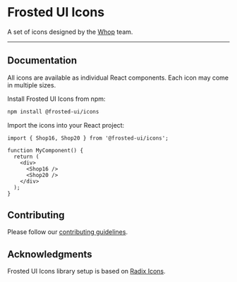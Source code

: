 # Frosted UI Icons

A set of icons designed by the [Whop](https://whop.com/) team.

---

## Documentation

All icons are available as individual React components. Each icon may come in multiple sizes.

Install Frosted UI Icons from npm:

```bash
npm install @frosted-ui/icons
```

Import the icons into your React project:

```tsx
import { Shop16, Shop20 } from '@frosted-ui/icons';

function MyComponent() {
  return (
    <div>
      <Shop16 />
      <Shop20 />
    </div>
  );
}
```

## Contributing

Please follow our [contributing guidelines](./CONTRIBUTING.md).

## Acknowledgments

Frosted UI Icons library setup is based on [Radix Icons](https://github.com/radix-ui/icons).
